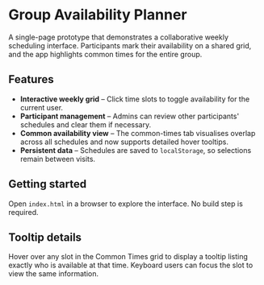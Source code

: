 # Group Availability Planner

A single-page prototype that demonstrates a collaborative weekly scheduling interface. Participants mark their availability on a shared grid, and the app highlights common times for the entire group.

## Features

- **Interactive weekly grid** – Click time slots to toggle availability for the current user.
- **Participant management** – Admins can review other participants' schedules and clear them if necessary.
- **Common availability view** – The common-times tab visualises overlap across all schedules and now supports detailed hover tooltips.
- **Persistent data** – Schedules are saved to `localStorage`, so selections remain between visits.

## Getting started

Open `index.html` in a browser to explore the interface. No build step is required.

## Tooltip details

Hover over any slot in the Common Times grid to display a tooltip listing exactly who is available at that time. Keyboard users can focus the slot to view the same information.
